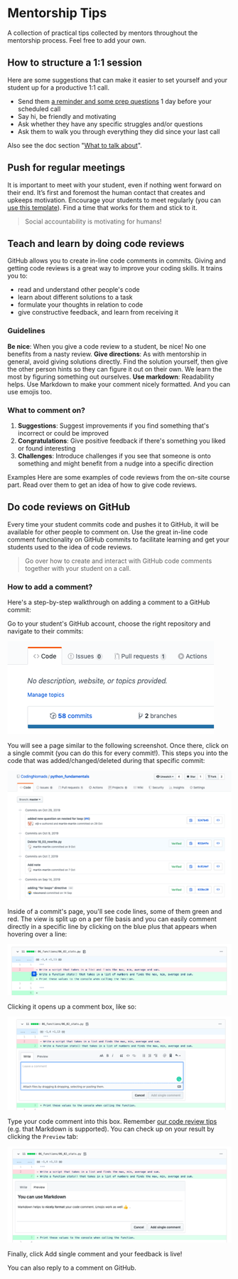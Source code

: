 # Mentorship Tips

A collection of practical tips collected by mentors throughout the mentorship process. Feel free to add your own.

## How to structure a 1:1 session

Here are some suggestions that can make it easier to set yourself and your student up for a productive 1:1 call.

* Send them [a reminder and some prep questions](12_templates.md#prepare-students-for-weekly-call) 1 day before your scheduled call
* Say hi, be friendly and motivating
* Ask whether they have any specific struggles and/or questions
* Ask them to walk you through everything they did since your last call

Also see the doc section "[What to talk about](03_mentorship_process.md#what-to-talk-about)".

## Push for regular meetings

It is important to meet with your student, even if nothing went forward on their end. It’s first and foremost the human contact that creates and upkeeps motivation. Encourage your students to meet regularly (you can [use this template](12_templates.md#prompt-to-stick-with-weekly-meetings)). Find a time that works for them and stick to it.

>Social accountability is motivating for humans!

## Teach and learn by doing code reviews

GitHub allows you to create in-line code comments in commits. Giving and getting code reviews is a great way to improve your coding skills. It trains you to:

* read and understand other people's code
* learn about different solutions to a task
* formulate your thoughts in relation to code
* give constructive feedback, and learn from receiving it

### Guidelines

**Be nice**: When you give a code review to a student, be nice! No one benefits from a nasty review.
**Give directions**: As with mentorship in general, avoid giving solutions directly. Find the solution yourself, then give the other person hints so they can figure it out on their own. We learn the most by figuring something out ourselves.
**Use markdown**: Readability helps. Use Markdown to make your comment nicely formatted. And you can use emojis too.

### What to comment on?
1. **Suggestions**: Suggest improvements if you find something that's incorrect or could be improved
2. **Congratulations**: Give positive feedback if there's something you liked or found interesting
3. **Challenges**: Introduce challenges if you see that someone is onto something and might benefit from a nudge into a specific direction

Examples
Here are some examples of code reviews from the on-site course part. Read over them to get an idea of how to give code reviews.



## Do code reviews on GitHub

Every time your student commits code and pushes it to GitHub, it will be available for other people to comment on. Use the great in-line code comment functionality on GitHub commits to facilitate learning and get your students used to the idea of code reviews.

>Go over how to create and interact with GitHub code comments together with your student on a call.

### How to add a comment?

Here's a step-by-step walkthrough on adding a comment to a GitHub commit:

Go to your student's GitHub account, choose the right repository and navigate to their commits:

![GitHub commit tab](images/gh_commit_tab.png)

You will see a page similar to the following screenshot. Once there, click on a single commit (you can do this for every commit!). This steps you into the code that was added/changed/deleted during that specific commit:

![GitHub commit list](images/gh_commit_list.png)

Inside of a commit's page, you'll see code lines, some of them green and red. The view is split up on a per file basis and you can easily comment directly in a specific line by clicking on the blue plus that appears when hovering over a line:

![Add GitHub in-line comment](images/gh_add_comment_button.png)

Clicking it opens up a comment box, like so:

![GitHub in-line comment box opened](images/gh_open_comment.png)

Type your code comment into this box. Remember [our code review tips](#teach-and-learn-by-doing-code-reviews) (e.g. that Markdown is supported). You can check up on your result by clicking the `Preview` tab:

![GitHub comment preview](images/gh_comment_preview_tab.png)

Finally, click Add single comment and your feedback is live!

You can also reply to a comment on GitHub.